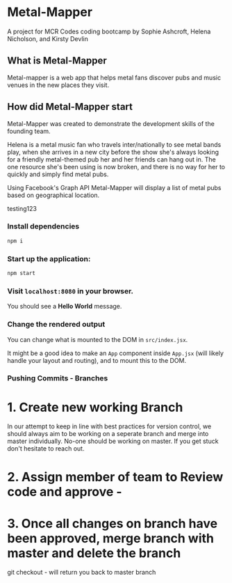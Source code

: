 # Metal-Mapper

A project for MCR Codes coding bootcamp by Sophie Ashcroft, Helena Nicholson, and Kirsty Devlin

## What is Metal-Mapper

Metal-mapper is a web app that helps metal fans discover pubs and music venues in the new places they visit.

## How did Metal-Mapper start

Metal-Mapper was created to demonstrate the development skills of the founding team. 

Helena is a metal music fan who travels inter/nationally to see metal bands play, when she arrives in a new city before the show she's always looking for a friendly metal-themed pub her and her friends can hang out in. The one resource she's been using is now broken, and there is no way for her to quickly and simply find metal pubs.

Using Facebook's Graph API Metal-Mapper will display a list of metal pubs based on geographical location.

testing123

### Install dependencies

```bash
npm i
```

### Start up the application:

```bash
npm start
```

### Visit `localhost:8080` in your browser.

You should see a **Hello World** message.

### Change the rendered output

You can change what is mounted to the DOM in `src/index.jsx`. 

It might be a good idea to make an `App` component inside `App.jsx` (will likely handle your layout and routing), and to mount this to the DOM.

### Pushing Commits - Branches

# 1. Create new working Branch 
In our attempt to keep in line with best practices for version control, we should always aim to be working on a seperate branch and merge into master individually. No-one should be working on master. If you get stuck don't hesitate to reach out.

# 2. Assign member of team to Review code and approve -

# 3. Once all changes on branch have been approved, merge branch with master and delete the branch

git checkout - will return you back to master branch




